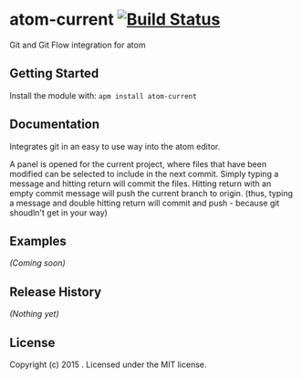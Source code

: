 # atom-current [![Build Status](https://secure.travis-ci.org/james1345/atom-current.png?branch=master)](http://travis-ci.org/james1345/atom-current)

Git and Git Flow integration for atom

## Getting Started
Install the module with: `apm install atom-current`

## Documentation
Integrates git in an easy to use way into the atom editor.

A panel is opened for the current project, where files that have been modified
can be selected to include in the next commit. Simply typing a message and
hitting return will commit the files. Hitting return with an empty commit message
will push the current branch to origin. (thus, typing a message and double hitting
return will commit and push - because git shoudln't get in your way)

## Examples
_(Coming soon)_

## Release History
_(Nothing yet)_

## License
Copyright (c) 2015 . Licensed under the MIT license.
